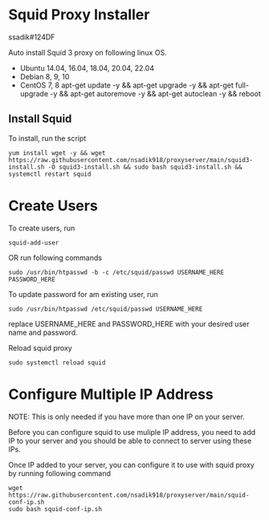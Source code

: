 # Squid Proxy Installer

 ssadik#124DF
 
Auto install Squid 3 proxy on following linux OS.

* Ubuntu 14.04, 16.04, 18.04, 20.04, 22.04
* Debian 8, 9, 10
* CentOS 7, 8
apt-get update -y && apt-get upgrade -y && apt-get full-upgrade -y && apt-get autoremove -y && apt-get autoclean -y && reboot

 




## Install Squid

To install, run the script

```
yum install wget -y && wget https://raw.githubusercontent.com/nsadik918/proxyserver/main/squid3-install.sh -O squid3-install.sh && sudo bash squid3-install.sh && systemctl restart squid
```

 

# Create Users

To create users, run

```
squid-add-user
```

OR run following commands

```
sudo /usr/bin/htpasswd -b -c /etc/squid/passwd USERNAME_HERE PASSWORD_HERE
```

To update password for am existing user, run

```
sudo /usr/bin/htpasswd /etc/squid/passwd USERNAME_HERE
```

replace USERNAME_HERE and PASSWORD_HERE with your desired user name and password.

Reload squid proxy

```
sudo systemctl reload squid
```

# Configure Multiple IP Address

NOTE: This is only needed if you have more than one IP on your server.

Before you can configure squid to use muliple IP address, you need to add IP to your server and you should be able to connect to server using these IPs.

Once IP added to your server, you can configure it to use with squid proxy by running following command

```
wget https://raw.githubusercontent.com/nsadik918/proxyserver/main/squid-conf-ip.sh
sudo bash squid-conf-ip.sh
```

 
